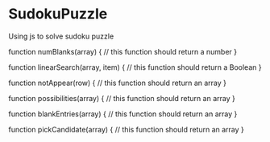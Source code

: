 # SudokuPuzzle
Using js to solve sudoku puzzle

function numBlanks(array) {
	// this function should return a number
}

function linearSearch(array, item) {
	// this function should return a Boolean
}

function notAppear(row) {
	// this function should return an array
}

function possibilities(array) {
	// this function should return an array
}

function blankEntries(array) {
	// this function should return an array
}

function pickCandidate(array) {
	// this function should return an array
}
